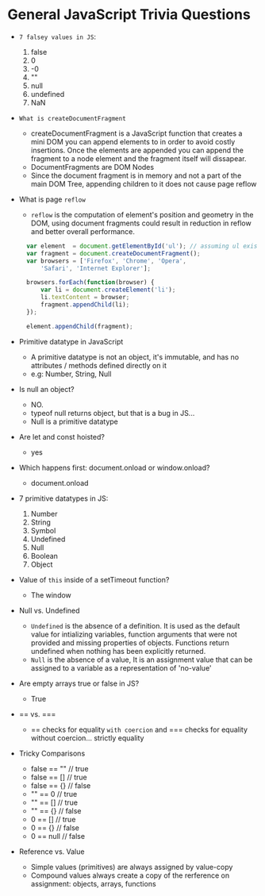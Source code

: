 # General JavaScript Trivia Questions
* `7 falsey values in JS`:  
  1) false
  2) 0
  3) -0
  4) ""
  5) null
  6) undefined
  7) NaN

* `What is createDocumentFragment`
  * createDocumentFragment is a JavaScript function that creates a mini DOM
  you can append elements to in order to avoid costly insertions. Once the elements are appended you can append the fragment to a node element and the fragment itself will dissapear.
  * DocumentFragments are DOM Nodes
  * Since the document fragment is in memory and not a part of the main DOM Tree, appending
  children to it does not cause page reflow

* What is page `reflow`  
  * `reflow` is the computation of element's position and geometry in the DOM, using document fragments could result in reduction in reflow and better overall performance.
  ```js
    var element  = document.getElementById('ul'); // assuming ul exists
    var fragment = document.createDocumentFragment();
    var browsers = ['Firefox', 'Chrome', 'Opera', 
        'Safari', 'Internet Explorer'];

    browsers.forEach(function(browser) {
        var li = document.createElement('li');
        li.textContent = browser;
        fragment.appendChild(li);
    });

    element.appendChild(fragment);
    ```
* Primitive datatype in JavaScript  
  * A primitive datatype is not an object, it's immutable, and has no attributes / methods defined directly on it
  * e.g: Number, String, Null


* Is null an object?
  * NO.
  * typeof null returns object, but that is a bug in JS...
  * Null is a primitive datatype

* Are let and const hoisted?  
  * yes

* Which happens first: document.onload or window.onload?  
  * document.onload

* 7 primitive datatypes in JS:  
  1) Number
  2) String
  3) Symbol
  4) Undefined
  5) Null
  6) Boolean
  7) Object

* Value of `this` inside of a setTimeout function?
  * The window


* Null vs. Undefined
  * `Undefined` is the absence of a definition. It is used as the default value for intializing variables, function arguments that were not provided and missing properties of objects. Functions return undefined when nothing has been explicitly returned.
  * `Null` is the absence of a value, It is an assignment value that can be assigned to a variable as a representation of 'no-value'

* Are empty arrays true or false in JS?
  * True


* == vs. ===
  * == checks for equality `with coercion` and === checks for equality without coercion... strictly equality

* Tricky Comparisons
  * false == ""  // true
  * false == []  // true
  * false == {}  // false
  * "" == 0      // true
  * "" == []     // true
  * "" == {}     // false
  * 0 == []      // true
  * 0 == {}      // false
  * 0 == null    // false

* Reference vs. Value
  * Simple values (primitives) are always assigned by value-copy
  * Compound values always create a copy of the rerference on assignment: objects, arrays, functions

